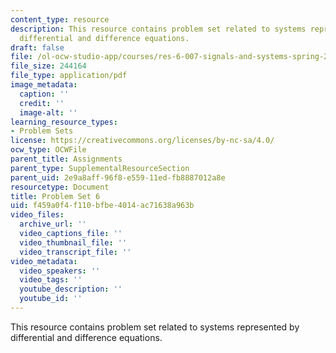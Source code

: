 ```yaml
---
content_type: resource
description: This resource contains problem set related to systems represented by
  differential and difference equations.
draft: false
file: /ol-ocw-studio-app/courses/res-6-007-signals-and-systems-spring-2011/f459a0f4f110bfbe4014ac71638a963b_MITRES_6_007S11_hw06.pdf
file_size: 244164
file_type: application/pdf
image_metadata:
  caption: ''
  credit: ''
  image-alt: ''
learning_resource_types:
- Problem Sets
license: https://creativecommons.org/licenses/by-nc-sa/4.0/
ocw_type: OCWFile
parent_title: Assignments
parent_type: SupplementalResourceSection
parent_uid: 2e9a8aff-96f8-e559-11ed-fb8887012a8e
resourcetype: Document
title: Problem Set 6
uid: f459a0f4-f110-bfbe-4014-ac71638a963b
video_files:
  archive_url: ''
  video_captions_file: ''
  video_thumbnail_file: ''
  video_transcript_file: ''
video_metadata:
  video_speakers: ''
  video_tags: ''
  youtube_description: ''
  youtube_id: ''
---
```

This resource contains problem set related to systems represented by differential and difference equations.